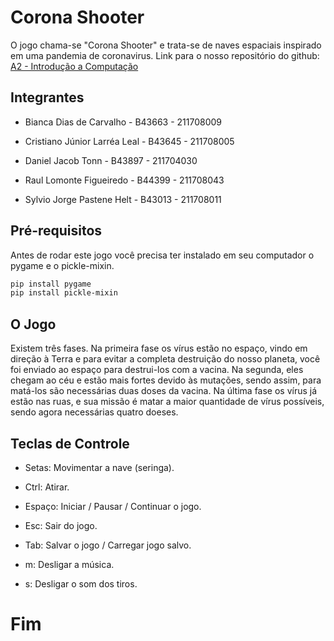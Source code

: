 # Corona Shooter
O jogo chama-se "Corona Shooter" e trata-se de naves espaciais inspirado em uma pandemia de coronavirus.
Link para o nosso repositório do github: [A2 - Introdução a Computação](https://github.com/cristianolarrea/a2_computacao)

## Integrantes
- Bianca Dias de Carvalho - B43663 - 211708009

- Cristiano Júnior Larréa Leal - B43645 - 211708005

- Daniel Jacob Tonn - B43897 - 211704030

- Raul Lomonte Figueiredo - B44399 - 211708043

- Sylvio Jorge Pastene Helt - B43013 - 211708011

## Pré-requisitos
Antes de rodar este jogo você precisa ter instalado em seu computador o pygame e o pickle-mixin.

```bash
pip install pygame
pip install pickle-mixin
```

## O Jogo

Existem três fases. Na primeira fase os vírus estão no espaço, vindo em direção à Terra e 
para evitar a completa destruição do nosso planeta, você foi enviado ao espaço para destrui-los com a vacina. Na segunda, 
eles chegam ao céu e estão mais fortes devido às mutações, sendo assim, para matá-los são necessárias duas doses da 
vacina. Na última fase os vírus já estão nas ruas, e sua missão é matar a maior quantidade de vírus possíveis, sendo agora necessárias quatro doeses.

## Teclas de Controle
- Setas: Movimentar a nave (seringa).

- Ctrl: Atirar.

- Espaço: Iniciar / Pausar / Continuar o jogo.

- Esc: Sair do jogo.

- Tab: Salvar o jogo / Carregar jogo salvo.

- m: Desligar a música.

- s: Desligar o som dos tiros.

# Fim
